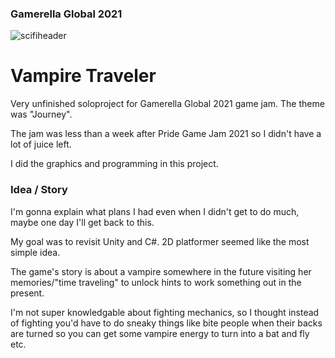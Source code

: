 ### Gamerella Global 2021
![scifiheader](https://user-images.githubusercontent.com/47727027/125181073-09fc1d80-e20a-11eb-9931-eb5819d68a1b.png)
# Vampire Traveler

Very unfinished soloproject for Gamerella Global 2021 game jam. The theme was "Journey".

The jam was less than a week after Pride Game Jam 2021 so I didn't have a lot of juice left.

I did the graphics and programming in this project.

### Idea / Story

I'm gonna explain what plans I had even when I didn't get to do much, maybe one day I'll get back to this.

My goal was to revisit Unity and C#. 2D platformer seemed like the most simple idea.

The game's story is about a vampire somewhere in the future visiting her memories/"time traveling" to unlock hints to work something out in the present.

I'm not super knowledgable about fighting mechanics, so I thought instead of fighting you'd have to do sneaky things like bite people when their backs are turned so you can get some vampire energy to turn into a bat and fly etc.
